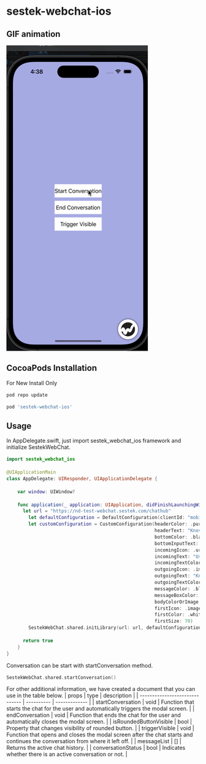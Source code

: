 # sestek-webchat-ios

## GIF animation

![sestek-webchat-ios](https://github.com/sestek/sestek-webchat-ios/blob/main/Gifs/sestek-webchat-ios.gif)

## CocoaPods Installation
For New Install Only
```ruby
pod repo update
```
```ruby
pod 'sestek-webchat-ios'
```

## Usage
In AppDelegate.swift, just import sestek_webchat_ios framework and initialize SestekWebChat.

```swift
import sestek_webchat_ios

@UIApplicationMain
class AppDelegate: UIResponder, UIApplicationDelegate {

    var window: UIWindow?

    func application(_ application: UIApplication, didFinishLaunchingWithOptions launchOptions: [UIApplication.LaunchOptionsKey: Any]?) -> Bool {
      let url = "https://nd-test-webchat.sestek.com/chathub"
        let defaultConfiguration = DefaultConfiguration(clientId: "mobile-testing", tenant: "ArabBank", channel: "NdaInfoBip", project: "ArabBank", fullName: "Ömer Sezer")
        let customConfiguration = CustomConfiguration(headerColor: .purple,
                                                      headerText: "Knovvu",
                                                      bottomColor: .black,
                                                      bottomInputText: "Bottom Input Text",
                                                      incomingIcon: .url(url: "https://upload.wikimedia.org/wikipedia/commons/7/70/User_icon_BLACK-01.png"),
                                                      incomingText: "User",
                                                      incomingTextColor: .black,
                                                      outgoingIcon: .image(image: UIImage()),
                                                      outgoingText: "Knovvu",
                                                      outgoingTextColor: .black,
                                                      messageColor: .black,
                                                      messageBoxColor: .white,
                                                      bodyColorOrImage: .color(color: .purple),
                                                      firstIcon: .image(image: UIImage()),
                                                      firstColor: .white,
                                                      firstSize: 70)
        SestekWebChat.shared.initLibrary(url: url, defaultConfiguration: defaultConfiguration, customConfiguration: customConfiguration)

      return true
    }
}
```
Conversation can be start with startConversation method.
```swift
SestekWebChat.shared.startConversation()
```

For other additional information, we have created a document that you can use in the table below.
| props                             | type       | description                                                                                                                  |
| ------------------------------    | ---------- | -------------                                                                                                                |
| startConversation                 | void       | Function that starts the chat for the user and automatically triggers the modal screen.                                      |
| endConversation                   | void       | Function that ends the chat for the user and automatically closes the modal screen.                                          |
| isRoundedButtonVisible            | bool       | Property that changes visibility of rounded button. |
| triggerVisible                    | void       | Function that opens and closes the modal screen after the chat starts and continues the conversation from where it left off. |
| messageList                       | []         | Returns the active chat history. |
| conversationStatus                | bool       | Indicates whether there is an active conversation or not. |